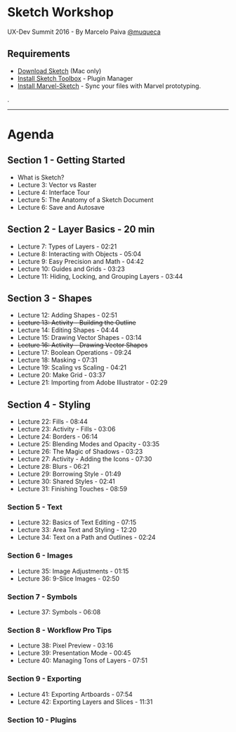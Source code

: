 # Sketch Workshop
UX-Dev Summit 2016 -
By Marcelo Paiva [@muqueca](twitter.com/muqeca)


## Requirements

- [Download Sketch](http://sketchapp.com/) (Mac only)
- [Install Sketch Toolbox](http://sketchtoolbox.com/) - Plugin Manager
- [Install Marvel-Sketch](https://marvelapp.com/prototype-with-sketch/) - Sync your files with Marvel prototyping.

.

---

# Agenda

## Section 1 - Getting Started
- What is Sketch?
- Lecture 3: Vector vs Raster
- Lecture 4: Interface Tour
- Lecture 5: The Anatomy of a Sketch Document  
- Lecture 6: Save and Autosave

## Section 2 - Layer Basics - 20 min
- Lecture 7: Types of Layers - 02:21
- Lecture 8: Interacting with Objects - 05:04
- Lecture 9: Easy Precision and Math - 04:42  
- Lecture 10: Guides and Grids -  03:23  
- Lecture 11: Hiding, Locking, and Grouping Layers -  03:44

## Section 3 - Shapes

- Lecture 12: Adding Shapes - 02:51
- ~~Lecture 13: Activity - Building the Outline~~
- Lecture 14: Editing Shapes - 04:44
- Lecture 15: Drawing Vector Shapes - 03:14
- ~~Lecture 16: Activity - Drawing Vector Shapes~~
- Lecture 17: Boolean Operations - 09:24
- Lecture 18: Masking - 07:31  
- Lecture 19: Scaling vs Scaling - 04:21
- Lecture 20: Make Grid - 03:37
- Lecture 21: Importing from Adobe Illustrator - 02:29  

## Section 4 - Styling

- Lecture 22: Fills - 08:44  
- Lecture 23: Activity - Fills - 03:06
- Lecture 24: Borders - 06:14
- Lecture 25: Blending Modes and Opacity - 03:35
- Lecture 26: The Magic of Shadows - 03:23
- Lecture 27: Activity - Adding the Icons - 07:30  
- Lecture 28: Blurs - 06:21
- Lecture 29: Borrowing Style - 01:49
- Lecture 30: Shared Styles - 02:41
- Lecture 31: Finishing Touches - 08:59

### Section 5 - Text

- Lecture 32: Basics of Text Editing - 07:15
- Lecture 33: Area Text and Styling - 12:20  
- Lecture 34: Text on a Path and Outlines - 02:24

### Section 6 - Images

- Lecture 35: Image Adjustments - 01:15
- Lecture 36: 9-Slice Images - 02:50  

### Section 7 - Symbols

- Lecture 37: Symbols - 06:08  

### Section 8 - Workflow Pro Tips

- Lecture 38: Pixel Preview - 03:16
- Lecture 39: Presentation Mode - 00:45
- Lecture 40: Managing Tons of Layers - 07:51

### Section 9 - Exporting

- Lecture 41: Exporting Artboards - 07:54
- Lecture 42: Exporting Layers and Slices - 11:31

### Section 10 - Plugins
